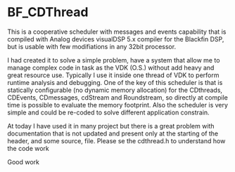 # BF_CDThread

This is a cooperative scheduler with messages and events capability that is compiled with Analog devices visualDSP 5.x compiler
 for the Blackfin DSP, but is usable with few modifiations in any 32bit processor.

I had created it to solve a simple problem, have a system that allow me to manage complex code in task as the VDK (O.S.)
 without add heavy and great resource use. Typically I use it inside one thread of VDK to perform runtime analysis and debugging.
One of the key of this scheduler is that is statically configurable (no dynamic memory allocation) for the CDthreads, CDEvents,
 CDmessages, cdStream and Roundstream, so directly at compile time is possible to evaluate the memory footprint.
Also the scheduler is very simple and could be re-coded to solve different application constrain.

At today I have used it in many project but there is a great problem with documentation that is not updated and present only
at the starting of the header, and some source, file. Please se the cdthread.h to understand how the code work

Good work
